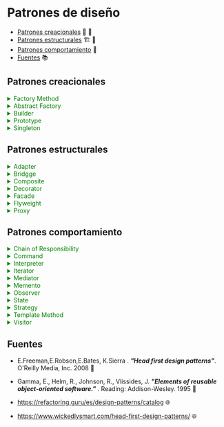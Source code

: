 # Patrones de diseño

- [Patrones creacionales](#Patrones-creacionales) 👷 🚧
- [Patrones estructurales](#Patrones-estructurales) 🏗 🌉
- [Patrones comportamiento](#Patrones-comportamiento) 🔑
- [Fuentes](#Fuentes) 📚

## Patrones creacionales

<details>
    <summary style="color:green">Factory Method </summary>

#### Estructura

![Factory structure](http://www.plantuml.com/plantuml/proxy?src=https://raw.githubusercontent.com/LEON12699/Patrones_diseno/master/diagramas/Factory_g.iuml)

</details>

<details>
    <summary style="color:green">Abstract Factory </summary>

#### Estructura

![AbstractFactory structure](http://www.plantuml.complantuml/proxy?src=https://raw.githubusercontent.com/LEON12699/Patrones_diseno/master/diagramas/AbstractFactory.iuml)


</details>

<details>
    <summary style="color:green">Builder</summary>
</details>

<details>
    <summary style="color:green">Prototype</summary>
</details>

<details>
    <summary style="color:green">Singleton</summary>
</details>

## Patrones estructurales


<details>
    <summary style="color:green">Adapter</summary>
</details>

<details>
    <summary style="color:green">Bridgge</summary>
</details>


<details>
    <summary style="color:green">Composite</summary>
</details>

<details>
    <summary style="color:green">Decorator</summary>
</details>


<details>
    <summary style="color:green">Facade</summary>
</details>

<details>
    <summary style="color:green">Flyweight</summary>
</details>

<details>
    <summary style="color:green">Proxy</summary>
</details>


## Patrones comportamiento

<details>
    <summary style="color:green">Chain of Responsibility</summary>
</details>

<details>
    <summary style="color:green">Command</summary>
</details>

<details>
    <summary style="color:green">Interpreter </summary>
</details>

<details>
    <summary style="color:green">Iterator</summary>
</details>
 
<details>
    <summary style="color:green">Mediator</summary>
</details>

<details>
    <summary style="color:green">Memento</summary>
</details>


<details>
    <summary style="color:green">Observer</summary>
</details>


<details>
    <summary style="color:green">State </summary>
</details>


<details>
    <summary style="color:green">Strategy </summary>
</details>


<details>
    <summary style="color:green">Template Method </summary>
</details>


<details>
    <summary style="color:green">Visitor </summary>
</details>





## Fuentes

- E.Freeman,E.Robson,E.Bates, K.Sierra . **_"Head first design patterns"_**. O'Reilly Media, Inc. 2008 📑

- Gamma, E., Helm, R., Johnson, R., Vlissides, J. **_"Elements of reusable object-oriented software."_** . Reading: Addison-Wesley. 1995 📑

- https://refactoring.guru/es/design-patterns/catalog 🌐

- https://www.wickedlysmart.com/head-first-design-patterns/ 🌐
